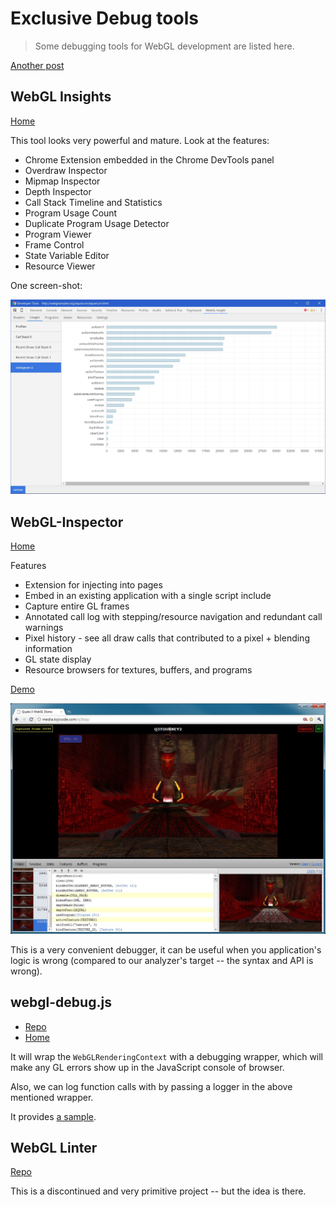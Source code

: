 # Exclusive Debug tools

> Some debugging tools for WebGL development are listed here.

[Another post](http://www.realtimerendering.com/blog/webgl-debugging-and-profiling-tools/)

## WebGL Insights
[Home](https://github.com/3Dparallax/insight)

This tool looks very powerful and mature. Look at the features:

* Chrome Extension embedded in the Chrome DevTools panel
* Overdraw Inspector
* Mipmap Inspector
* Depth Inspector
* Call Stack Timeline and Statistics
* Program Usage Count
* Duplicate Program Usage Detector
* Program Viewer
* Frame Control
* State Variable Editor
* Resource Viewer

One screen-shot:

![](insight.jpeg)


## WebGL-Inspector
[Home](https://benvanik.github.com/WebGL-Inspector/)

Features

* Extension for injecting into pages
* Embed in an existing application with a single script include
* Capture entire GL frames
* Annotated call log with stepping/resource navigation and redundant call warnings
* Pixel history - see all draw calls that contributed to a pixel + blending information
* GL state display
* Resource browsers for textures, buffers, and programs

[Demo](http://benvanik.github.io/WebGL-Inspector/samples/lesson05/embedded.html)

![](inspector.jpg)

This is a very convenient debugger, it can be useful when you application's logic is wrong (compared to our analyzer's target -- the syntax and API is wrong).

## webgl-debug.js
* [Repo](https://github.com/KhronosGroup/WebGLDeveloperTools)
* [Home](https://www.khronos.org/webgl/wiki/Debugging)

It will wrap the `WebGLRenderingContext` with a debugging wrapper, which will make any GL errors show up in the JavaScript console of browser.

Also, we can log function calls with by passing a logger in the above mentioned wrapper.

It provides [a sample](https://github.com/KhronosGroup/WebGLDeveloperTools/blob/master/src/debug/debug-sample.html).

## WebGL Linter
[Repo](https://github.com/CharlesLillo/WebGL_Linter)

This is a discontinued and very primitive project -- but the idea is there.
